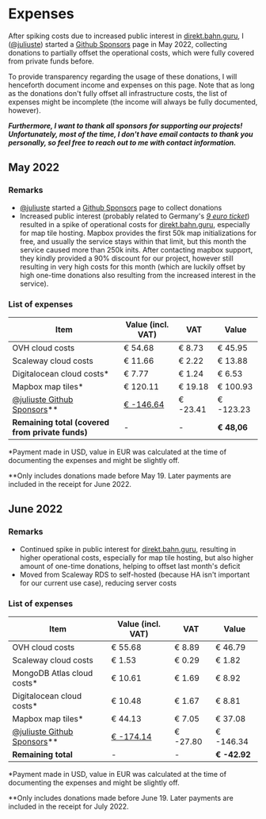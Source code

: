 # Expenses

After spiking costs due to increased public interest in [direkt.bahn.guru](https://github.com/juliuste/direkt.bahn.guru), I ([@juliuste](https://github.com/juliuste)) started a [Github Sponsors](https://github/sponsors/juliuste) page in May 2022, collecting donations to partially offset the operational costs, which were fully covered from private funds before.

To provide transparency regarding the usage of these donations, I will henceforth document income and expenses on this page. Note that as long as the donations don't fully offset all infrastructure costs, the list of expenses might be incomplete (the income will always be fully documented, however).

**_Furthermore, I want to thank all sponsors for supporting our projects! Unfortunately, most of the time, I don't have email contacts to thank you personally, so feel free to reach out to me with contact information._**

## May 2022

### Remarks

- [@juliuste](https://github.com/juliuste) started a [Github Sponsors](https://github/sponsors/juliuste) page to collect donations
- Increased public interest (probably related to Germany's [_9 euro ticket_](https://de.wikipedia.org/wiki/9-Euro-Ticket)) resulted in a spike of operational costs for [direkt.bahn.guru](https://github.com/juliuste/direkt.bahn.guru), especially for map tile hosting. Mapbox provides the first 50k map initializations for free, and usually the service stays within that limit, but this month the service caused more than 250k inits. After contacting mapbox support, they kindly provided a 90% discount for our project, however still resulting in very high costs for this month (which are luckily offset by high one-time donations also resulting from the increased interest in the service).

### List of expenses

Item | Value (incl. VAT) | VAT | Value
---- | ----------------- | --- | -----
OVH cloud costs | € 54.68 | € 8.73 | € 45.95
Scaleway cloud costs | € 11.66 | € 2.22 | € 13.88
Digitalocean cloud costs\* | € 7.77 | € 1.24 | € 6.53
Mapbox map tiles\* | € 120.11 | € 19.18 | € 100.93
[@juliuste Github Sponsors](https://github/sponsors/juliuste)\** | [€ -146.64](./sponsors-juliuste/may-2022.pdf) | € -23.41 | € -123.23
**Remaining total (covered from private funds)** | - | - | **€ 48,06**

\*Payment made in USD, value in EUR was calculated at the time of documenting the expenses and might be slightly off.

\*\*Only includes donations made before May 19. Later payments are included in the receipt for June 2022.

## June 2022

### Remarks

- Continued spike in public interest for [direkt.bahn.guru](https://github.com/juliuste/direkt.bahn.guru), resulting in higher operational costs, especially for map tile hosting, but also higher amount of one-time donations, helping to offset last month's deficit
- Moved from Scaleway RDS to self-hosted (because HA isn't important for our current use case), reducing server costs

### List of expenses

Item | Value (incl. VAT) | VAT | Value
---- | ----------------- | --- | -----
OVH cloud costs | € 55.68 | € 8.89 | € 46.79
Scaleway cloud costs | € 1.53 | € 0.29 | € 1.82
MongoDB Atlas cloud costs\* | € 10.61 | € 1.69 | € 8.92
Digitalocean cloud costs\* | € 10.48 | € 1.67 | € 8.81
Mapbox map tiles\* | € 44.13 | € 7.05 | € 37.08
[@juliuste Github Sponsors](https://github/sponsors/juliuste)\** | [€ -174.14](./sponsors-juliuste/june-2022.pdf) | € -27.80 | € -146.34
**Remaining total** | - | - | **€ -42.92**

\*Payment made in USD, value in EUR was calculated at the time of documenting the expenses and might be slightly off.

\*\*Only includes donations made before June 19. Later payments are included in the receipt for July 2022.
